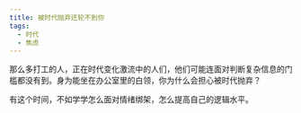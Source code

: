 ```yaml
---
title: 被时代抛弃还轮不到你
tags:
  - 时代
  - 焦虑
---
```


那么多打工的人，正在时代变化激流中的人们，他们可能连面对判断复杂信息的门槛都没有到。身为能坐在办公室里的白领，你为什么会担心被时代抛弃？

有这个时间，不如学学怎么面对情绪绑架，怎么提高自己的逻辑水平。